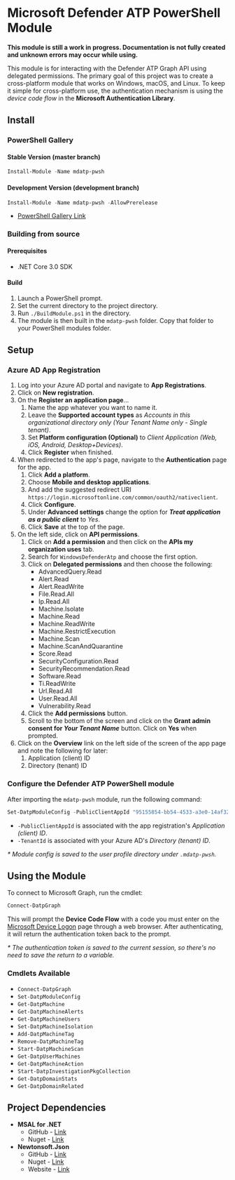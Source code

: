 # Microsoft Defender ATP PowerShell Module

**This module is still a work in progress. Documentation is not fully created and unknown errors may occur while using.**

This module is for interacting with the Defender ATP Graph API using delegated permissions. The primary goal of this project was to create a cross-platform module that works on Windows, macOS, and Linux. To keep it simple for cross-platform use, the authentication mechanism is using the *device code flow* in the **Microsoft Authentication Library**.

## Install

### PowerShell Gallery

#### Stable Version (master branch)

```powershell
Install-Module -Name mdatp-pwsh
```

#### Development Version (development branch)

```powershell
Install-Module -Name mdatp-pwsh -AllowPrerelease
```

- [PowerShell Gallery Link](https://www.powershellgallery.com/packages/mdatp-pwsh)

### Building from source

#### Prerequisites

- .NET Core 3.0 SDK

#### Build

1. Launch a PowerShell prompt.
2. Set the current directory to the project directory.
3. Run `./BuildModule.ps1` in the directory.
4. The module is then built in the `mdatp-pwsh` folder. Copy that folder to your PowerShell modules folder.

## Setup

### Azure AD App Registration

1. Log into your Azure AD portal and navigate to **App Registrations**.
2. Click on **New registration**.
3. On the **Register an application page**...
   1. Name the app whatever you want to name it.
   2. Leave the **Supported account types** as *Accounts in this organizational directory only (Your Tenant Name only - Single tenant)*.
   3. Set **Platform configuration (Optional)** to *Client Application (Web, iOS, Android, Desktop+Devices)*.
   4. Click **Register** when finished.
4. When redirected to the app's page, navigate to the **Authentication** page for the app.
   1. Click **Add a platform**.
   2. Choose **Mobile and desktop applications**.
   3. And add the suggested redirect URI `https://login.microsoftonline.com/common/oauth2/nativeclient`.
   4. Click **Configure**.
   5. Under **Advanced settings** change the option for ***Treat application as a public client*** to *Yes*.
   6. Click **Save** at the top of the page.
5. On the left side, click on **API permissions**.
   1. Click on **Add a permission** and then click on the **APIs my organization uses** tab.
   2. Search for `WindowsDefenderAtp` and choose the first option.
   3. Click on **Delegated permissions** and then choose the following:
      - AdvancedQuery.Read
      - Alert.Read
      - Alert.ReadWrite
      - File.Read.All
      - Ip.Read.All
      - Machine.Isolate
      - Machine.Read
      - Machine.ReadWrite
      - Machine.RestrictExecution
      - Machine.Scan
      - Machine.ScanAndQuarantine
      - Score.Read
      - SecurityConfiguration.Read
      - SecurityRecommendation.Read
      - Software.Read
      - Ti.ReadWrite
      - Url.Read.All
      - User.Read.All
      - Vulnerability.Read
    1. Click the **Add permissions** button.
    2. Scroll to the bottom of the screen and click on the **Grant admin consent for *Your Tenant Name*** button. Click on **Yes** when prompted.
 1. Click on the **Overview** link on the left side of the screen of the app page and note the following for later:
    1. Application (client) ID
    2. Directory (tenant) ID

### Configure the Defender ATP PowerShell module

After importing the `mdatp-pwsh` module, run the following command:

```powershell
Set-DatpModuleConfig -PublicClientAppId "95155854-bb54-4533-a3e0-14af326e997f" -TenantId "5b6a210c-711e-476a-a99c-2460df178748"
```

- `-PublicClientAppId` is associated with the app registration's *Application (client) ID*.
- `-TenantId` is associated with your Azure AD's *Directory (tenant) ID*.

*\* Module config is saved to the user profile directory under `.mdatp-pwsh`.*

## Using the Module

To connect to Microsoft Graph, run the cmdlet:
```powershell
Connect-DatpGraph
```

This will prompt the **Device Code Flow** with a code you must enter on the [Microsoft Device Logon](https://microsoft.com/devicelogin) page through a web browser. After authenticating, it will return the authentication token back to the prompt.

*\* The authentication token is saved to the current session, so there's no need to save the return to a variable.*

### Cmdlets Available

- `Connect-DatpGraph`
- `Set-DatpModuleConfig`
- `Get-DatpMachine`
- `Get-DatpMachineAlerts`
- `Get-DatpMachineUsers`
- `Set-DatpMachineIsolation`
- `Add-DatpMachineTag`
- `Remove-DatpMachineTag`
- `Start-DatpMachineScan`
- `Get-DatpUserMachines`
- `Get-DatpMachineAction`
- `Start-DatpInvestigationPkgCollection`
- `Get-DatpDomainStats`
- `Get-DatpDomainRelated`

## Project Dependencies

- **MSAL for .NET**
  - GitHub - [Link](https://github.com/AzureAD/microsoft-authentication-library-for-dotnet)
  - Nuget - [Link](https://www.nuget.org/packages/Microsoft.Identity.Client)
- **Newtonsoft.Json**
  - GitHub - [Link](https://github.com/JamesNK/Newtonsoft.Json)
  - Nuget - [Link](https://www.nuget.org/packages/Newtonsoft.Json/)
  - Website - [Link](https://www.newtonsoft.com/json)